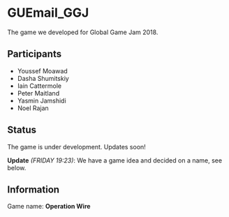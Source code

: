 # GUEmail_GGJ
The game we developed for Global Game Jam 2018.

## Participants

- Youssef Moawad
- Dasha Shumitskiy
- Iain Cattermole
- Peter Maitland
- Yasmin Jamshidi
- Noel Rajan

## Status

The game is under development. Updates soon!

**Update** *(FRIDAY 19:23)*: We have a game idea and decided on a name, see below.

## Information

Game name: **Operation Wire**
